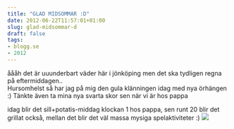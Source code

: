 ```yaml
---
title: "GLAD MIDSOMMAR :D"
date: 2012-06-22T11:57:01+01:00
slug: glad-midsommar-d
draft: false
tags:
- blogg.se
- 2012
---
```

åååh det är uuunderbart väder här i jönköping men det ska tydligen regna på eftermiddagen..  
Hursomhelst så har jag på mig den gula klänningen idag med nya örhängen :) Tänkte även ta mina nya svarta skor sen när vi är hos pappa

idag blir det sill+potatis-middag klockan 1 hos pappa, sen runt 20 blir det grillat också, mellan det blir det väl massa mysiga spelaktiviteter :) ![](/assets/images/blogg.se/wp_003115_205537739.jpg)
